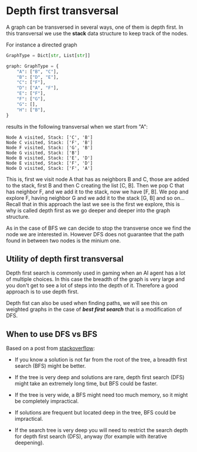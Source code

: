 # Depth first transversal

A graph can be transversed in several ways, one of them is depth first. In this transversal we use the **stack** data structure to keep track of the nodes.

For instance a directed graph

```python
GraphType = Dict[str, List[str]]

graph: GraphType = {
    "A": ["B", "C"],
    "B": ["D", "E"],
    "C": ["F"],
    "D": ["A", "F"],
    "E": ["F"],
    "F": ["G"],
    "G": [],
    "H": ["B"],
}
```

results in the following transversal when we start from "A": 

```
Node A visited, Stack: ['C', 'B']
Node C visited, Stack: ['F', 'B']
Node F visited, Stack: ['G', 'B']
Node G visited, Stack: ['B']
Node B visited, Stack: ['E', 'D']
Node E visited, Stack: ['F', 'D']
Node D visited, Stack: ['F', 'A']
```

This is, first we visit node A that has as neighbors B and C, those are added to the stack, first B and then C creating the list [C, B]. Then we pop C that has neighbor F, and we add it to the stack, now we have [F, B]. We pop and explore F, having neighbor G and we add it to the stack [G, B] and so on... Recall that in this approach the last we see is the first we explore, this is why is called depth first as we go deeper and deeper into the graph structure.

As in the case of BFS we can decide to stop the transverse once we find the node we are interested in. However DFS does not guarantee that the path found in between two nodes is the minium one.

## Utility of depth first transversal

Depth first search is commonly used in gaming when an AI agent has a lot of multiple choices. In this case the breadth of the graph is very large and you don't get to see a lot of steps into the depth of it. Therefore a good approach is to use depth first.

Depth fist can also be used when finding paths, we will see this on weighted graphs in the case of ***best first search*** that is a modification of DFS.

## When to use DFS vs BFS

Based on a post from [stackoverflow](https://stackoverflow.com/questions/3332947/when-is-it-practical-to-use-depth-first-search-dfs-vs-breadth-first-search-bf):

* If you know a solution is not far from the root of the tree, a breadth first search (BFS) might be better.
* If the tree is very deep and solutions are rare, depth first search (DFS) might take an extremely long time, but BFS could be faster.

* If the tree is very wide, a BFS might need too much memory, so it might be completely impractical.

* If solutions are frequent but located deep in the tree, BFS could be impractical.

* If the search tree is very deep you will need to restrict the search depth for depth first search (DFS), anyway (for example with iterative deepening).